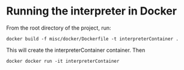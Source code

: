 # Running the interpreter in Docker

From the root directory of the project, run:

```
docker build -f misc/docker/Dockerfile -t interpreterContainer .
```

This will create the interpreterContainer container. Then

```
docker docker run -it interpreterContainer
```